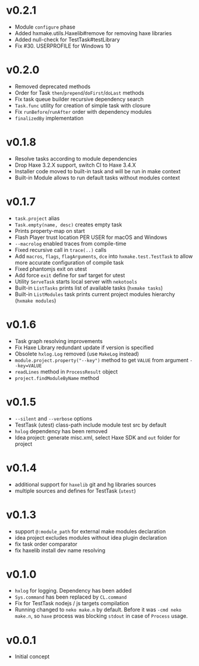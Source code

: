 # v0.2.1

- Module `configure` phase
- Added hxmake.utils.Haxelib#remove for removing haxe libraries
- Added null-check for TestTask#testLibrary
- Fix #30. USERPROFILE for Windows 10 

# v0.2.0

- Removed deprecated methods
- Order for Task `then`/`prepend`/`doFirst`/`doLast` methods
- Fix task queue builder recursive dependency search
- `Task.func` utility for creation of simple task with closure
- Fix `runBefore`/`runAfter` order with dependency modules
- `finalizedBy` implementation 

# v0.1.8

- Resolve tasks according to module dependencies
- Drop Haxe 3.2.X support, switch CI to Haxe 3.4.X
- Installer code moved to built-in task and will be run in make context
- Built-in Module allows to run default tasks without modules context

# v0.1.7

- `task.project` alias
- `Task.empty(name, desc)` creates empty task
- Prints property-map on start
- Flash Player trust location PER USER for macOS and Windows
- `--macrolog` enabled traces from compile-time
- Fixed recursive call in `trace(..)` calls
- Add `macros`, `flags`, `flagArguments`, `dce` into `hxmake.test.TestTask` to allow more accurate configuration of compile task
- Fixed phantomjs exit on utest
- Add force `exit` define for swf target for utest
- Utility `ServeTask` starts local server with `nekotools`
- Built-in `ListTasks` prints list of available tasks (`hxmake tasks`)
- Built-in `ListModules` task prints current project modules hierarchy (`hxmake modules`)

# v0.1.6

- Task graph resolving improvements
- Fix Haxe Library redundant update if version is specified
- Obsolete `hxlog.Log` removed (use `MakeLog` instead)
- `module.project.property("--key")` method to get `VALUE` from argument `--key=VALUE`
- `readLines` method in `ProcessResult` object
- `project.findModuleByName` method

# v0.1.5

- `--silent` and `--verbose` options
- TestTask (utest) class-path include module test src by default
- `hxlog` dependency has been removed
- Idea project: generate misc.xml, select Haxe SDK and `out` folder for project

# v0.1.4

- additional support for `haxelib` git and hg libraries sources
- multiple sources and defines for TestTask (`utest`)

# v0.1.3

- support `@:module_path` for external make modules declaration
- idea project excludes modules without idea plugin declaration
- fix task order comparator
- fix haxelib install dev name resolving

# v0.1.0

- `hxlog` for logging. Dependency has been added
- `Sys.command` has been replaced by `CL.command`
- Fix for TestTask nodejs / js targets compilation
- Running changed to `neko make.n` by default. Before it was `-cmd neko make.n`, so `haxe` process was blocking `stdout`
in case of `Process` usage.

# v0.0.1
- Initial concept
